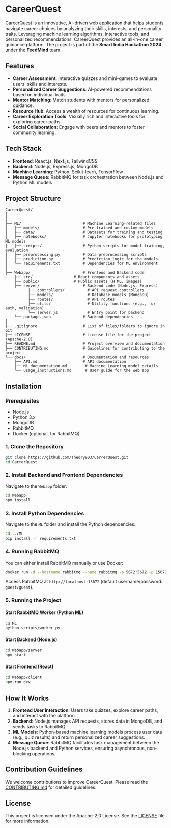 # CareerQuest

CareerQuest is an innovative, AI-driven web application that helps students navigate career choices by analyzing their skills, interests, and personality traits. Leveraging machine learning algorithms, interactive tools, and personalized recommendations, CareerQuest provides an all-in-one career guidance platform. The project is part of the **Smart India Hackathon 2024** under the **FeedMind** team.

## Features
- **Career Assessment**: Interactive quizzes and mini-games to evaluate users' skills and interests.
- **Personalized Career Suggestions**: AI-powered recommendations based on individual traits.
- **Mentor Matching**: Match students with mentors for personalized guidance.
- **Resource Hub**: Access a wealth of resources for continuous learning.
- **Career Exploration Tools**: Visually rich and interactive tools for exploring career paths.
- **Social Collaboration**: Engage with peers and mentors to foster community learning.

## Tech Stack
- **Frontend**: React.js, Next.js, TailwindCSS
- **Backend**: Node.js, Express.js, MongoDB
- **Machine Learning**: Python, Scikit-learn, TensorFlow
- **Message Queue**: RabbitMQ for task orchestration between Node.js and Python ML models

## Project Structure

```
CareerQuest/
│
│
├── ML/                           # Machine Learning-related files
│   ├── models/                   # Pre-trained and custom models
│   ├── data/                     # Datasets for training and testing
│   ├── notebooks/                # Jupyter notebooks for prototyping ML models
│   ├── scripts/                  # Python scripts for model training, evaluation
│   ├── preprocessing.py          # Data preprocessing scripts
│   ├── prediction.py             # Prediction logic for the models
│   └── requirements.txt          # Dependencies for ML environment
│
├── Webapp/                       # Frontend and Backend code
    ├── src/                  # React components and assets
    ├── public/               # Public assets (HTML, images)
    ├── server/                   # Backend code (Node.js, Express)
          ├── controllers/          # API request controllers
          ├── models/               # Database models (MongoDB)
          ├── routes/               # API routes
          ├── utils/                # Utility functions (e.g., for auth, validation)
          └── server.js             # Entry point for backend
    └── package.json              # Backend dependencies
│
├── .gitignore                    # List of files/folders to ignore in Git
├── LICENSE                       # License file for the project (Apache-2.0)
├── README.md                     # Project overview and documentation
├── CONTRIBUTING.md               # Guidelines for contributing to the project
└── docs/                         # Documentation and resources
    ├── API.md                    # API documentation
    ├── ML_documentation.md        # Machine Learning model details
    └── usage_instructions.md      # User guide for the web app
```

## Installation

### Prerequisites
- Node.js
- Python 3.x
- MongoDB
- RabbitMQ
- Docker (optional, for RabbitMQ)

### 1. Clone the Repository
```bash
git clone https://github.com/Theory903/CarrerQuest.git
cd CarrerQuest
```

### 2. Install Backend and Frontend Dependencies
Navigate to the `Webapp` folder:
```bash
cd Webapp
npm install
```

### 3. Install Python Dependencies
Navigate to the `ML` folder and install the Python dependencies:
```bash
cd ../ML
pip install -r requirements.txt
```

### 4. Running RabbitMQ
You can either install RabbitMQ manually or use Docker:
```bash
docker run -d --hostname rabbitmq --name rabbitmq -p 5672:5672 -p 15672:15672 rabbitmq:3-management
```

Access RabbitMQ at `http://localhost:15672` (default username/password: `guest/guest`).

### 5. Running the Project

#### Start RabbitMQ Worker (Python ML)
```bash
cd ML
python scripts/worker.py
```

#### Start Backend (Node.js)
```bash
cd Webapp/server
npm start
```

#### Start Frontend (React)
```bash
cd Webapp/client
npm run dev
```

## How It Works

1. **Frontend User Interaction**: Users take quizzes, explore career paths, and interact with the platform.
2. **Backend**: Node.js manages API requests, stores data in MongoDB, and sends tasks to RabbitMQ.
3. **ML Models**: Python-based machine learning models process user data (e.g., quiz results) and return personalized career suggestions.
4. **Message Queue**: RabbitMQ facilitates task management between the Node.js backend and Python services, ensuring asynchronous, non-blocking operations.

## Contribution Guidelines

We welcome contributions to improve CareerQuest. Please read the [CONTRIBUTING.md](./CONTRIBUTING.md) for detailed guidelines.

## License
This project is licensed under the Apache-2.0 License. See the [LICENSE](./LICENSE) file for more information.
